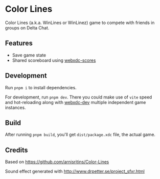 # Color Lines

Color Lines (a.k.a. WinLines or WinLinez) game to compete with friends in groups on Delta Chat.

## Features

- Save game state
- Shared scoreboard using [webxdc-scores](https://github.com/webxdc/webxdc-scores)

## Development

Run `pnpm i` to install dependencies.

For development, run `pnpm dev`. There you could make use of `vite` speed and hot-reloading along with [webxdc-dev](https://github.com/webxdc/webxdc-dev) multiple independent game instances.

## Build

After running `pnpm build`, you'll get `dist/package.xdc` file, the actual game.


## Credits

Based on https://github.com/arnisritins/Color-Lines

Sound effect generated with http://www.drpetter.se/project_sfxr.html
